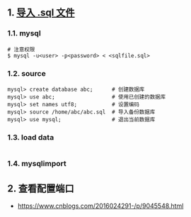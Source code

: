 
## 1. [导入 .sql 文件](https://www.runoob.com/mysql/mysql-database-import.html)

### 1.1. mysql

```
# 注意权限
$ mysql -u<user> -p<password> < <sqlfile.sql>
```

### 1.2. source

```
mysql> create database abc;      # 创建数据库
mysql> use abc;                  # 使用已创建的数据库 
mysql> set names utf8;           # 设置编码
mysql> source /home/abc/abc.sql  # 导入备份数据库
mysql> use mysql;                # 退出当前数据库
```

### 1.3. load data

```

```

### 1.4. mysqlimport

## 2. 查看配置端口

- https://www.cnblogs.com/2016024291-/p/9045548.html
